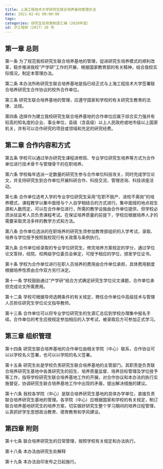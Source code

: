 ```yaml
---
title: 上海工程技术大学研究生联合培养基地管理办法
date: 2021-02-01 00:00:00
tags: 
categories: 研究生处规章制度汇编（2020年度）
id: 沪工程研〔2017〕20 号
---
```


## 第一章 总则

第一条 为了规范我校研究生联合培养基地的管理，促进研究生培养模式的顺利改革，稳步推进我校“产学研”工作的开展，根据国家教育部的有关精神，结合我校实际情况，制定本管理办法。

第二条 本办法所称研究生联合培养基地是指已经正式与上海工程技术大学签署联合培养研究生合作协议的校外合作单位。

第三条 研究生联合培养基地的管理，应遵守国家和学校的有关研究生教育的法律、法规。

第四条 选择作为建立我校研究生联合培养基地的合作单位应属于综合实力强并有较高的知名度的企业、事业单位，县级（含县级）以上人民政府或地市级以上国家机关，并有可以合作研究的项目或领域和充足的研究经费。

## 第二章 合作内容和方式

第五条 学校可以通过举办研究生课程进修班、专业学位研究生培养等方式为合作单位进行技术骨干与管理骨干的在职培养。

第六条 学校每年选派一定数量的研究生参与合作单位科技攻关，同时完成学位论文，并支持研究生到合作单位开展科研合作、科技交流、管理咨询、科技讲座活动。

第七条 合作单位选考入学的专业学位研究生采用“在职不脱产、进校不离岗”的培养模式，课程教学以集中面授与个人自学相结合的方式进行。集中面授的地点视生源和人数而定，可以在合作单位进行，所需的教学设施由合作单位提供，但学校必须派驻监考人员负责课程考试。在保证培养质量的前提下，学校应根据培养人才的需要采取灵活多样的教学方式和方法。

第八条 合作单位选派的在职培养的研究生须参加教育部组织的入学考试，录取、培养与学位授予按照我校现行有关政策与条例执行。

第九条 合作单位经录取的专业学位研究生，修完培养方案规定的学分，通过学位论文答辩，经院、校两级学位委员会审定，可授予相应的学位，颁发学位证书。

第十条 学校为合作单位进行在职人员培养的费用由合作单位承担，具体费用额度根据培养性质由合作双方另行决定。

第十一条 学校鼓励通过“产学研”结合方式确定研究生学位论文课题，合作单位承担完成论文所需费用。

第十二条 学校可根据导师选聘条件的有关规定，聘任合作单位中高级技术与管理人员担任研究生学位论文指导教师。

第十三条 合作单位可以将专业学位研究生的生源汇总后到学校办理集中报名手续。合作单位的考生应按规定参加相应的入学考试，被录取后方可参加正式学习。

## 第三章 组织管理

第十四条 研究生联合培养基地的合作单位由相关学院（中心）联系，合作协议可以以学校名义签署，也可以以学院的名义签署。

第十五条 研究生处是学校负责研究生联合培养基地的主管部门。其职责是负责联合培养研究生基地中各类研究生的招生、培养质量监督、培养目标管理及学位授予等工作，指导学校研究生联合培养基地工作的开展，对合作协议和本办法的执行实施督促，协调研究生联合培养基地工作中出现的矛盾，提出解决措施的建议。

第十六条 我校各学院（中心）是联合培养研究生基地的具体办学单位，直接负责联合培养研究生基地的管理。各学院（中心）应根据国家和学校的有关规定，制订联合培养基地研究生的培养方案，切实做好研究生整个学习期间的培养过程管理，认真抓好学生思想政治教育、德育教育和学风建设。

## 第四章 附则

第十七条 联合培养研究生的日常管理，按照学校有关规定和办法执行。

第十八条 本办法由研究生处解释

第十九条 本办法自印发布之日起施行。
